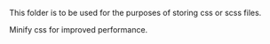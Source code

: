 This folder is to be used for the purposes of storing css or scss files.

Minify css for improved performance.
